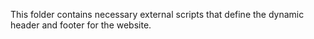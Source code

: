 This folder contains necessary external scripts that define the dynamic header and footer for the website.
